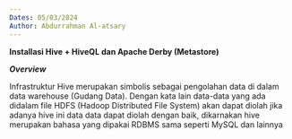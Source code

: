 ```yaml
---
Dates: 05/03/2024
Author: Abdurrahman Al-atsary
---
```


**Installasi Hive + HiveQL dan Apache Derby (Metastore)**

_**Overview**_

Infrastruktur Hive merupakan simbolis sebagai pengolahan data di dalam data warehouse (Gudang Data). Dengan kata lain data-data yang ada didalam file HDFS (Hadoop Distributed File System) akan dapat diolah jika adanya hive ini data data dapat diolah dengan baik, dikarnakan hive merupakan bahasa yang dipakai RDBMS sama seperti MySQL dan lainnya
